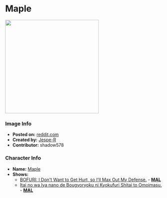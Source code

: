 # Maple

<img src="https://raw.githubusercontent.com/shadow578/Project-Padoru/master/Padoru/U_Jespe-R/bofuri-maple.png" height="300">

### Image Info
* **Posted on:**     [reddit.com](https://www.reddit.com/r/Padoru/comments/glma9c/daily_padoru_138_maple_bofuri_i_dont_want_to_get/)
* **Created by:**    [Jespe-R](https://github.com/shadow578/Project-Padoru/blob/master/table-of-contents/creators/JespeR.md)
* **Contributor:**   shadow578

### Character Info
* **Name:**   [Maple](https://myanimelist.net/character/174332)
* **Shows:**
  * [BOFURI: I Don't Want to Get Hurt, so I'll Max Out My Defense.](https://github.com/shadow578/Project-Padoru/blob/master/table-of-contents/shows/BOFURIIDontWanttoGetHurtsoIllMaxOutMyDefense.md) - [__MAL__](https://myanimelist.net/anime/38790/Itai_no_wa_Iya_nano_de_Bougyoryoku_ni_Kyokufuri_Shitai_to_Omoimasu)
  * [Itai no wa Iya nano de Bougyoryoku ni Kyokufuri Shitai to Omoimasu.](https://github.com/shadow578/Project-Padoru/blob/master/table-of-contents/shows/ItainowaIyananodeBougyoryokuniKyokufuriShitaitoOmoimasu.md) - [__MAL__](https://myanimelist.net/manga/109105/Itai_no_wa_Iya_nano_de_Bougyoryoku_ni_Kyokufuri_Shitai_to_Omoimasu)


